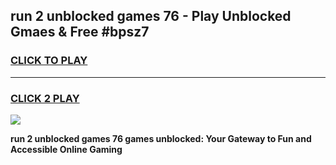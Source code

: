 
## run 2 unblocked games 76 - Play Unblocked Gmaes & Free #bpsz7
<h3>
<a href="https://news.freeplayer.one?title=run_2_unblocked_games_76&ref=03M">CLICK TO PLAY</a></h3>
<hr>

<h3>
<a href="https://news.freeplayer.one?title=run_2_unblocked_games_76&ref=03M">CLICK 2 PLAY</a>
  
</h3>

<a href="https://news.freeplayer.one?title=run_2_unblocked_games_76&ref=03M"><img src="https://clearcache.store/games.png"></a>


**run 2 unblocked games 76 games unblocked: Your Gateway to Fun and Accessible Online Gaming**
